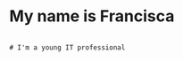 

# My name is Francisca 
                                                                                   # I'm a young IT professional
